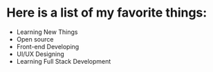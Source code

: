 # Here is a list of my favorite things:
- Learning New Things
- Open source
- Front-end Developing
- UI/UX Designing
- Learning Full Stack Development
